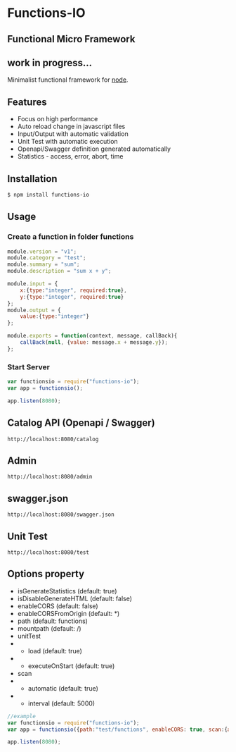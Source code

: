 # Functions-IO
## Functional Micro Framework
## work in progress...
Minimalist functional framework for [node](http://nodejs.org).

## Features
  * Focus on high performance
  * Auto reload change in javascript files
  * Input/Output with automatic validation
  * Unit Test with automatic execution
  * Openapi/Swagger definition generated automatically
  * Statistics - access, error, abort, time

## Installation
```bash
$ npm install functions-io
```

## Usage
### Create a function in folder functions
```javascript
module.version = "v1";
module.category = "test";
module.summary = "sum";
module.description = "sum x + y";

module.input = {
    x:{type:"integer", required:true},
    y:{type:"integer", required:true}
};
module.output = {
    value:{type:"integer"}
};

module.exports = function(context, message, callBack){
    callBack(null, {value: message.x + message.y});
};
```
### Start Server
```javascript
var functionsio = require("functions-io");
var app = functionsio();

app.listen(8080);
```

## Catalog API (Openapi / Swagger)
```
http://localhost:8080/catalog
```
## Admin
```
http://localhost:8080/admin
```
## swagger.json
```
http://localhost:8080/swagger.json
```
## Unit Test
```
http://localhost:8080/test
```

## Options property
* isGenerateStatistics (default: true)
* isDisableGenerateHTML (default: false)
* enableCORS (default: false)
* enableCORSFromOrigin (default: *)
* path (default: functions)
* mountpath (default: /)
* unitTest
* * load (default: true)
* * executeOnStart (default: true)
* scan
* * automatic (default: true)
* * interval (default: 5000)
```javascript
//example
var functionsio = require("functions-io");
var app = functionsio({path:"test/functions", enableCORS: true, scan:{automatic:false}});

app.listen(8080);
```